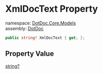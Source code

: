 ﻿# XmlDocText Property

namespace: [DotDoc\.Core\.Models](../../DotDoc.Core.Models.md)<br />
assembly: [DotDoc](../../../DotDoc.md)



```csharp
public string? XmlDocText { get; };
```

## Property Value

[string?](https://docs.microsoft.com/ja-jp/dotnet/api/System.String)

